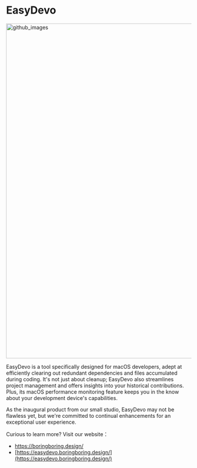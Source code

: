 # EasyDevo


<img width="908" alt="github_images" src="https://github.com/boring-design/EasyDevo-Distro/assets/1811819/c9272951-6a8e-4f78-924f-f73f65b7e5c1">




EasyDevo is a tool specifically designed for macOS developers, adept at efficiently clearing out redundant dependencies and files accumulated during coding. It's not just about cleanup; EasyDevo also streamlines project management and offers insights into your historical contributions. Plus, its macOS performance monitoring feature keeps you in the know about your development device's capabilities.

As the inaugural product from our small studio, EasyDevo may not be flawless yet, but we're committed to continual enhancements for an exceptional user experience. 

Curious to learn more? Visit our website：

- [https://boringboring.design/
](https://boringboring.design/)
- [https://easydevo.boringboring.design/](https://easydevo.boringboring.design/)
